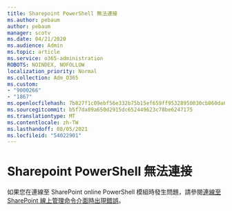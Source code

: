 ```yaml
---
title: Sharepoint PowerShell 無法連接
ms.author: pebaum
author: pebaum
manager: scotv
ms.date: 04/21/2020
ms.audience: Admin
ms.topic: article
ms.service: o365-administration
ROBOTS: NOINDEX, NOFOLLOW
localization_priority: Normal
ms.collection: Adm_O365
ms.custom:
- "9000266"
- "1867"
ms.openlocfilehash: 7b827f1c09ebf56e332b75b15ef659ff95328950030cb860da652555efe45f28
ms.sourcegitcommit: b5f7da89a650d2915dc652449623c78be6247175
ms.translationtype: MT
ms.contentlocale: zh-TW
ms.lasthandoff: 08/05/2021
ms.locfileid: "54022901"
---
```

# <a name="sharepoint-powershell-unable-to-connect"></a>Sharepoint PowerShell 無法連接

如果您在連線至 SharePoint online PowerShell 模組時發生問題，請參閱[連線至 SharePoint 線上管理命令介面時出現錯誤](/sharepoint/troubleshoot/administration/errors-connecting-to-management-shell)。